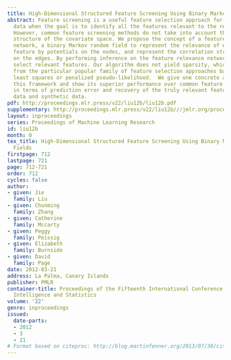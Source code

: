 ```yaml
---
title: High-Dimensional Structured Feature Screening Using Binary Markov Random Fields
abstract: Feature screening is a useful feature selection approach for high-dimensional
  data when the goal is to identify all the features relevant to the response variable.
  However, common feature screening methods do not take into account the correlation
  structure of the covariate space. We propose the concept of a feature relevance
  network, a binary Markov random field to represent the relevance of each individual
  feature by potentials on the nodes, and represent the correlation structure by potentials
  on the edges. By performing inference on the feature relevance network, we can accordingly
  select relevant features. Our algorithm does not yield sparsity, which is different
  from the particular popular family of feature selection approaches based on penalized
  least squares or penalized pseudo-likelihood.  We give one concrete algorithm under
  this framework and show its superior performance over common feature selection methods
  in terms of prediction error and recovery of the truly relevant features on real-world
  data and synthetic data.
pdf: http://proceedings.mlr.press/v22/liu12b/liu12b.pdf
supplementary: http://proceedings.mlr.press/v22/liu12b///jmlr.org/proceedings/papers/v22/liu12b/liu12bSupple.pdf
layout: inproceedings
series: Proceedings of Machine Learning Research
id: liu12b
month: 0
tex_title: High-Dimensional Structured Feature Screening Using Binary Markov Random
  Fields
firstpage: 712
lastpage: 721
page: 712-721
order: 712
cycles: false
author:
- given: Jie
  family: Liu
- given: Chunming
  family: Zhang
- given: Catherine
  family: Mccarty
- given: Peggy
  family: Peissig
- given: Elizabeth
  family: Burnside
- given: David
  family: Page
date: 2012-03-21
address: La Palma, Canary Islands
publisher: PMLR
container-title: Proceedings of the Fifteenth International Conference on Artificial
  Intelligence and Statistics
volume: '22'
genre: inproceedings
issued:
  date-parts:
  - 2012
  - 3
  - 21
# Format based on citeproc: http://blog.martinfenner.org/2013/07/30/citeproc-yaml-for-bibliographies/
---
```

